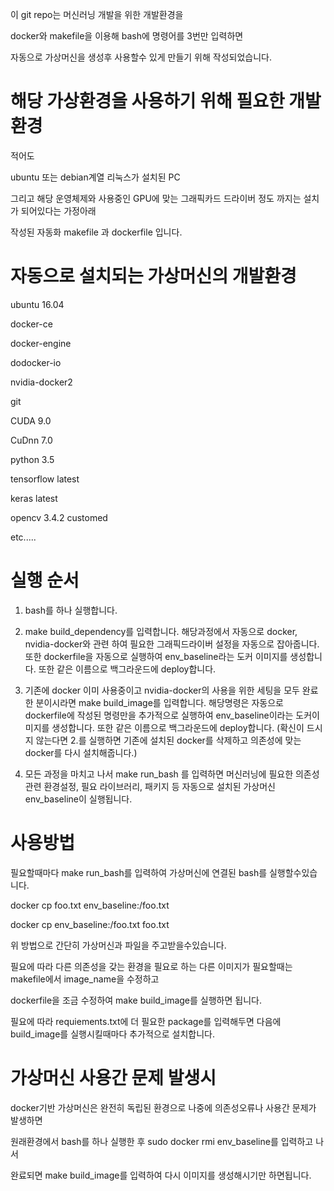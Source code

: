 
이 git repo는 머신러닝 개발을 위한 개발환경을

docker와 makefile을 이용해 bash에 명령어를 3번만 입력하면 

자동으로 가상머신을 생성후 사용할수 있게 만들기 위해 작성되었습니다.

# 해당 가상환경을 사용하기 위해 필요한 개발환경

적어도 

ubuntu 또는 debian계열 리눅스가 설치된 PC

그리고 해당 운영체제와 사용중인 GPU에 맞는 그래픽카드 드라이버 정도 까지는 설치가 되어있다는 가정아래

작성된 자동화 makefile 과 dockerfile 입니다.


# 자동으로 설치되는 가상머신의 개발환경 

ubuntu 16.04

docker-ce

docker-engine

dodocker-io

nvidia-docker2

git

CUDA 9.0

CuDnn 7.0

python 3.5

tensorflow latest

keras latest

opencv 3.4.2 customed

etc.....
# 실행 순서

1. bash를 하나 실행합니다.
2. make build_dependency를 입력합니다.
해당과정에서 자동으로 docker, nvidia-docker와 관련 하여 필요한 그래픽드라이버 설정을 자동으로 잡아줍니다.
또한 dockerfile을 자동으로 실행하여 env_baseline라는 도커 이미지를 생성합니다.
또한 같은 이름으로 백그라운드에 deploy합니다.

3. 기존에 docker 이미 사용중이고 nvidia-docker의 사용을 위한 세팅을 모두 완료한 분이시라면
make build_image를 입력합니다.
해당명령은 자동으로 dockerfile에 작성된 명령만을 추가적으로 실행하여 env_baseline이라는 도커이미지를 생성합니다.
또한 같은 이름으로 백그라운드에 deploy합니다.
(확신이 드시지 않는다면 2.를 실행하면 기존에 설치된 docker를 삭제하고 의존성에 맞는 docker를 다시 설치해줍니다.)

4. 모든 과정을 마치고 나서 make run_bash 를 입력하면 머신러닝에 필요한 의존성관련 환경설정, 필요 라이브러리, 패키지 등
자동으로 설치된 가상머신 env_baseline이 실행됩니다. 

# 사용방법

필요할때마다 make run_bash를 입력하여 가상머신에 연결된 bash를 실행할수있습니다.

docker cp foo.txt env_baseline:/foo.txt

docker cp env_baseline:/foo.txt foo.txt

위 방법으로 간단히 가상머신과 파일을 주고받을수있습니다.

필요에 따라 다른 의존성을 갖는 환경을 필요로 하는 다른 이미지가 필요할때는 makefile에서 image_name을 수정하고

dockerfile을 조금 수정하여 make build_image를 실행하면 됩니다.

필요에 따라 requiements.txt에 더 필요한 package를 입력해두면 다음에 build_image를 실행시킬때마다 추가적으로 설치합니다.

# 가상머신 사용간 문제 발생시

docker기반 가상머신은 완전히 독립된 환경으로 나중에 의존성오류나 사용간 문제가 발생하면

원래환경에서 bash를 하나 실행한 후 sudo docker rmi env_baseline를 입력하고 나서

완료되면 make build_image를 입력하여 다시 이미지를 생성해시기만 하면됩니다.



